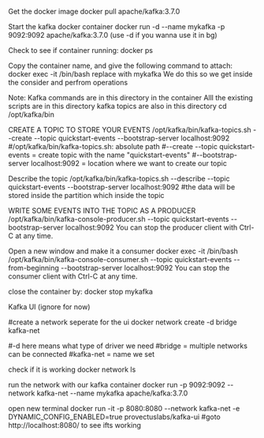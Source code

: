 Get the docker image
docker pull apache/kafka:3.7.0

Start the kafka docker container
docker run -d --name mykafka -p 9092:9092 apache/kafka:3.7.0
(use -d if you wanna use it in bg)

Check to see if container running:
docker ps

Copy the container name, and give the following command to attach:
docker exec -it <container-name> /bin/bash
replace <container-name> with mykafka
We do this so we get inside the consider and perfrom operations

Note: Kafka commands are in this directory in the container
Alll the existing scripts are in this directory
kafka topics are also in this directory
cd /opt/kafka/bin

CREATE A TOPIC TO STORE YOUR EVENTS
/opt/kafka/bin/kafka-topics.sh --create --topic quickstart-events --bootstrap-server localhost:9092
#/opt/kafka/bin/kafka-topics.sh: absolute path
#--create --topic quickstart-events = create topic with the name "quickstart-events"
#--bootstrap-server localhost:9092 = location where we want to create our topic

Describe the topic
/opt/kafka/bin/kafka-topics.sh --describe --topic quickstart-events --bootstrap-server localhost:9092
#the data will be stored inside the partition which inside the topic

WRITE SOME EVENTS INTO THE TOPIC AS A PRODUCER
/opt/kafka/bin/kafka-console-producer.sh --topic quickstart-events --bootstrap-server localhost:9092
You can stop the producer client with Ctrl-C at any time.

Open a new window and make it a consumer
docker exec -it <container-name> /bin/bash
/opt/kafka/bin/kafka-console-consumer.sh --topic quickstart-events --from-beginning --bootstrap-server localhost:9092
You can stop the consumer client with Ctrl-C at any time.


close the container by:
docker stop mykafka

Kafka UI (ignore for now)

#create a network seperate for the ui
docker network create -d bridge kafka-net

#-d here means what type of driver we need
#bridge = multiple networks can be connected
#kafka-net = name we set

check if it is working
docker network ls

run the network with our kafka container
docker run -p 9092:9092 --network kafka-net --name mykafka apache/kafka:3.7.0

open new terminal
docker run -it -p 8080:8080 --network kafka-net -e DYNAMIC_CONFIG_ENABLED=true provectuslabs/kafka-ui
#goto http://localhost:8080/ to see ifts working
